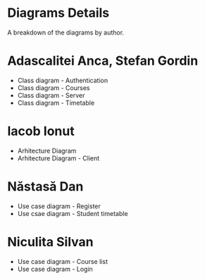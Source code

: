 # Diagrams Details
A breakdown of the diagrams by author.

# Adascalitei Anca, Stefan Gordin
- Class diagram - Authentication
- Class diagram - Courses
- Class diagram - Server
- Class diagram - Timetable

# Iacob Ionut
- Arhitecture Diagram
- Arhitecture Diagram - Client

# Năstasă Dan
- Use case diagram - Register
- Use csae diagram - Student timetable

# Niculita Silvan
- Use case diagram - Course list
- Use case diagram - Login
